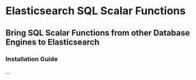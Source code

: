 # Elasticsearch SQL Scalar Functions
## Bring SQL Scalar Functions from other Database Engines to Elasticsearch
### Installation Guide
...
